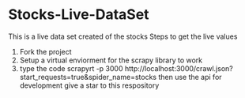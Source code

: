 # Stocks-Live-DataSet
 This is a live data set created of the stocks
Steps to get the live values
1. Fork the project
2. Setup a virtual enviorment for the scrapy library to work
3. type the code
scrapyrt -p 3000
http://localhost:3000/crawl.json?start_requests=true&spider_name=stocks
then use the api for development
give a star to this respository
